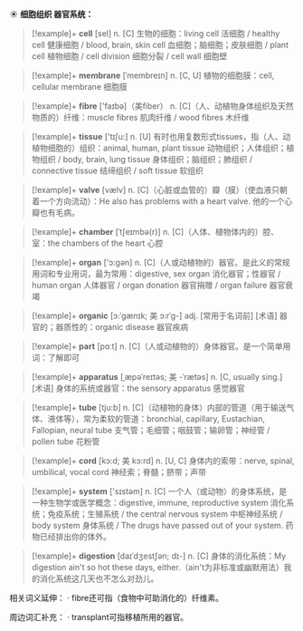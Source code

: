 ☀ <span class="category">**细胞组织 器官系统：**</span>
>[!example]+ <span class="vocabulary">**cell**</span> [sel] 
> <span class="definition">n. [C] 生物的细胞：</span>living cell 活细胞 / healthy cell 健康细胞 / blood, brain, skin cell 血细胞；脑细胞；皮肤细胞 / plant cell 植物细胞 / cell division 细胞分裂 / cell wall 细胞壁
           
>[!example]+ <span class="vocabulary">**membrane**</span> [ˈmembreɪn]
> <span class="definition">n. [C, U] 植物的细胞膜：</span>cell, cellular membrane 细胞膜

>[!example]+ <span class="vocabulary">**fibre**</span> ['faɪbə]（美fiber）
> <span class="definition">n. [C]（人、动植物身体组织及天然物质的）纤维：</span>muscle fibres 肌肉纤维 / wood fibres 木纤维

>[!example]+ <span class="vocabulary">**tissue**</span> ['tɪʃu:] 
> <span class="definition">n. [U] 有时也用复数形式tissues，指（人、动植物细胞的）组织：</span>animal, human, plant tissue 动物组织；人体组织；植物组织 / body, brain, lung tissue 身体组织；脑组织；肺组织 / connective tissue 结缔组织 / soft tissue 软组织
           
>[!example]+ <span class="vocabulary">**valve**</span> [vælv]
> <span class="definition">n. [C]（心脏或血管的）瓣（膜）（使血液只朝着一个方向流动）：</span>He also has problems with a heart valve. 他的一个心瓣也有毛病。
           
>[!example]+ <span class="vocabulary">**chamber**</span> [ˈtʃeɪmbə(r)]
> <span class="definition">n. [C]（人体、植物体内的）腔、室：</span>the chambers of the heart 心腔

>[!example]+ <span class="vocabulary">**organ**</span> ['ɔ:ɡən] 
> <span class="definition">n. [C]（人或动植物的）器官。是此义的常规用词和专业用词，最为常用：</span>digestive, sex organ 消化器官；性器官 / human organ 人体器官 / organ donation 器官捐赠 / organ failure 器官衰竭
           
>[!example]+ <span class="vocabulary">**organic**</span> [ɔ:ˈgænɪk; 美 ɔ:rˈg-]
> <span class="definition">adj. [常用于名词前] [术语] 器官的；器质性的：</span>organic disease 器官疾病

>[!example]+ <span class="vocabulary">**part**</span> [pɑːt] 
> <span class="definition">n. [C]（人或动植物的）身体器官。是一个简单用词：</span>了解即可

>[!example]+ <span class="vocabulary">**apparatus**</span> [ˌæpəˈreɪtəs; 美 -ˈrætəs]
> <span class="definition">n. [C, usually sing.] [术语] 身体的系统或器官：</span>the sensory apparatus 感觉器官

>[!example]+ <span class="vocabulary">**tube**</span> [tju:b] 
> <span class="definition">n. [C]（动植物的身体）内部的管道（用于输送气体、液体等），常为柔软的管道：</span>bronchial, capillary, Eustachian, Fallopian, neural tube 支气管；毛细管；咽鼓管；输卵管；神经管 / pollen tube 花粉管
                      
>[!example]+ <span class="vocabulary">**cord**</span> [kɔ:d; 美 kɔ:rd]
> <span class="definition">n. [U, C] 身体内的索带：</span>nerve, spinal, umbilical, vocal cord 神经索；脊髓；脐带；声带

>[!example]+ <span class="vocabulary">**system**</span> ['sɪstəm] 
> <span class="definition">n. [C] 一个人（或动物）的身体系统，是一种生物学或医学概念：</span>digestive, immune, reproductive system 消化系统；免疫系统；生殖系统 / the central nervous system 中枢神经系统 / body system 身体系统 / The drugs have passed out of your system. 药物已经排出你的体外。

>[!example]+ <span class="vocabulary">**digestion**</span> [daɪˈdʒestʃən; dɪ-]
> <span class="definition">n. [C] 身体的消化系统：</span>My digestion ain't so hot these days, either.（ain't为非标准或幽默用法）我的消化系统这几天也不怎么对劲儿。

相关词义延伸：
· fibre还可指（食物中可助消化的）纤维素。

周边词汇补充：
· transplant可指移植所用的器官。